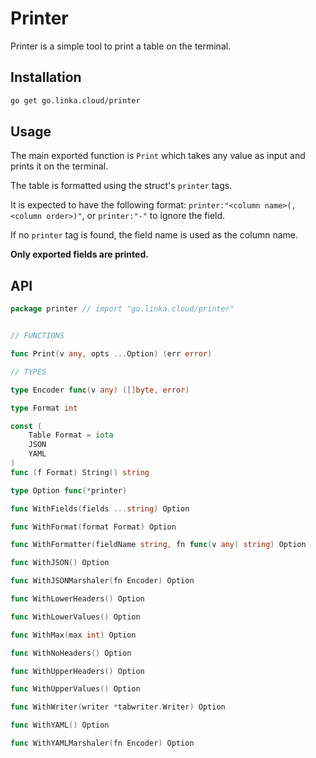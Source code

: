 # Printer

Printer is a simple tool to print a table on the terminal.


## Installation

```bash
go get go.linka.cloud/printer
```

## Usage

The main exported function is `Print` which takes any value as input and prints it on the terminal.

The table is formatted using the struct's `printer` tags.

It is expected to have the following format: `printer:"<column name>(,<column order>)"`, or `printer:"-"` to ignore the field.

If no `printer` tag is found, the field name is used as the column name.

**Only exported fields are printed.**

## API

```go
package printer // import "go.linka.cloud/printer"


// FUNCTIONS

func Print(v any, opts ...Option) (err error)

// TYPES

type Encoder func(v any) ([]byte, error)

type Format int

const (
	Table Format = iota
	JSON
	YAML
)
func (f Format) String() string

type Option func(*printer)

func WithFields(fields ...string) Option

func WithFormat(format Format) Option

func WithFormatter(fieldName string, fn func(v any) string) Option

func WithJSON() Option

func WithJSONMarshaler(fn Encoder) Option

func WithLowerHeaders() Option

func WithLowerValues() Option

func WithMax(max int) Option

func WithNoHeaders() Option

func WithUpperHeaders() Option

func WithUpperValues() Option

func WithWriter(writer *tabwriter.Writer) Option

func WithYAML() Option

func WithYAMLMarshaler(fn Encoder) Option


```
